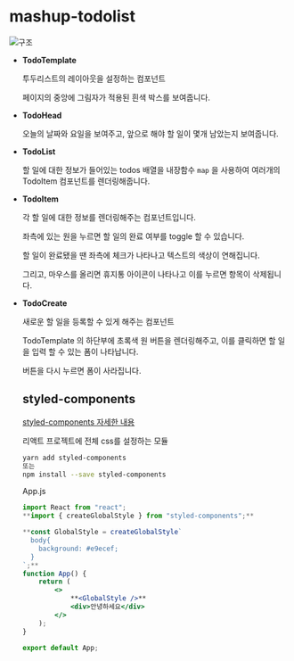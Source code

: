 # mashup-todolist

![구조](https://s3.us-west-2.amazonaws.com/secure.notion-static.com/ef2cf6cc-9bed-43cd-ace1-c915e09f22b9/Untitled.png?X-Amz-Algorithm=AWS4-HMAC-SHA256&X-Amz-Credential=AKIAT73L2G45O3KS52Y5%2F20210313%2Fus-west-2%2Fs3%2Faws4_request&X-Amz-Date=20210313T032407Z&X-Amz-Expires=86400&X-Amz-Signature=856f7d360466a9e7d9f69a1cfd4e92d4f0f17172330846cc742caba5688c95bd&X-Amz-SignedHeaders=host&response-content-disposition=filename%20%3D%22Untitled.png%22)

-   **TodoTemplate**

    투두리스트의 레이아웃을 설정하는 컴포넌트

    페이지의 중앙에 그림자가 적용된 흰색 박스를 보여줍니다.

-   **TodoHead**

    오늘의 날짜와 요일을 보여주고, 앞으로 해야 할 일이 몇개 남았는지 보여줍니다.

-   **TodoList**

    할 일에 대한 정보가 들어있는 todos 배열을 내장함수 `map` 을 사용하여 여러개의 TodoItem 컴포넌트를 렌더링해줍니다.

-   **TodoItem**

    각 할 일에 대한 정보를 렌더링해주는 컴포넌트입니다.

    좌측에 있는 원을 누르면 할 일의 완료 여부를 toggle 할 수 있습니다.

    할 일이 완료됐을 땐 좌측에 체크가 나타나고 텍스트의 색상이 연해집니다.

    그리고, 마우스를 올리면 휴지통 아이콘이 나타나고 이를 누르면 항목이 삭제됩니다.

-   **TodoCreate**

    새로운 할 일을 등록할 수 있게 해주는 컴포넌트

    TodoTemplate 의 하단부에 초록색 원 버튼을 렌더링해주고, 이를 클릭하면 할 일을 입력 할 수 있는 폼이 나타납니다.

    버튼을 다시 누르면 폼이 사라집니다.

    ## styled-components

    [styled-components 자세한 내용](https://react.vlpt.us/styling/03-styled-components.html)

    리액트 프로젝트에 전체 css를 설정하는 모듈

    ```bash
    yarn add styled-components
    또는
    npm install --save styled-components
    ```

    App.js

    ```jsx
    import React from "react";
    **import { createGlobalStyle } from "styled-components";**

    **const GlobalStyle = createGlobalStyle`
      body{
        background: #e9ecef;
      }
    `;**
    function App() {
        return (
            <>
                **<GlobalStyle />**
                <div>안녕하세요</div>
            </>
        );
    }

    export default App;
    ```

